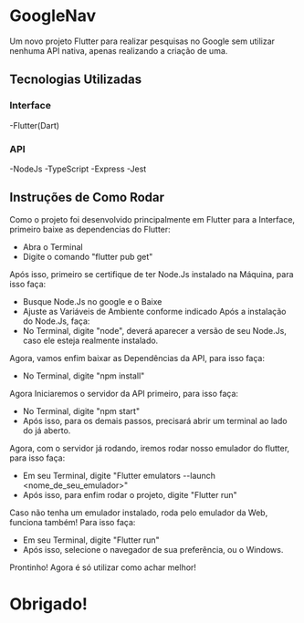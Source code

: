 # GoogleNav

Um novo projeto Flutter para realizar pesquisas no Google sem utilizar nenhuma API nativa, apenas realizando a criação de uma.

## Tecnologias Utilizadas

### Interface
-Flutter(Dart)

### API
-NodeJs
-TypeScript
-Express
-Jest

## Instruções de Como Rodar

Como o projeto foi desenvolvido principalmente em Flutter para a Interface, primeiro baixe as dependencias do Flutter:
- Abra o Terminal
- Digite o comando "flutter pub get"

Após isso, primeiro se certifique de ter Node.Js instalado na Máquina, para isso faça:

- Busque Node.Js no google e o Baixe
- Ajuste as Variáveis de Ambiente conforme indicado
Após a instalação do Node.Js, faça:
- No Terminal, digite "node", deverá aparecer a versão de seu Node.Js, caso ele esteja realmente instalado.

Agora, vamos enfim baixar as Dependências da API, para isso faça:

- No Terminal, digite "npm install"

Agora Iniciaremos o servidor da API primeiro, para isso faça:

- No Terminal, digite "npm start"
- Após isso, para os demais passos, precisará abrir um terminal ao lado do já aberto.

Agora, com o servidor já rodando, iremos rodar nosso emulador do flutter, para isso faça:

- Em seu Terminal, digite "Flutter emulators --launch <nome_de_seu_emulador>"
- Após isso, para enfim rodar o projeto, digite "Flutter run"

Caso não tenha um emulador instalado, roda pelo emulador da Web, funciona também! Para isso faça:

- Em seu Terminal, digite "Flutter run"
- Após isso, selecione o navegador de sua preferência, ou o Windows.

Prontinho! Agora é só utilizar como achar melhor!

# Obrigado!
